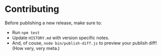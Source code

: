 Contributing
============

Before publishing a new release, make sure to:

* Run `npm test`
* Update `HISTORY.md` with version specific notes.
* And, of couse, `node bin/publish-diff.js` to preview your publish diff!
  (How very, very meta.)
